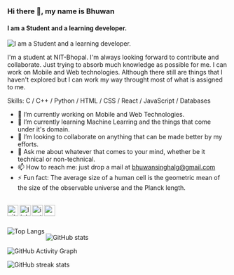 ### Hi there 👋, my name is **Bhuwan**
#### I am a Student and a learning developer.
![I am a Student and a learning developer.](https://cdn.pixabay.com/photo/2018/09/27/09/22/artificial-intelligence-3706562_960_720.jpg)

I'm a student at NIT-Bhopal. I'm always looking forward to contribute and collaborate. Just trying to absorb much knowledge as possible for me. I can work on Mobile and Web technologies. Although there still are things that I haven't explored but I can work my way throught most of what is assigned to me.

Skills: C / C++ / Python / HTML / CSS / React / JavaScript / Databases

- 🔭 I’m currently working on Mobile and Web Technologies. 
- 🌱 I’m currently learning Machine Learring and the things that come under it's domain. 
- 👯 I’m looking to collaborate on anything that can be made better by my efforts. 
- 💬 Ask me about whatever that comes to your mind, whether be it technical or non-technical. 
- 📫 How to reach me: just drop a mail at bhuwansinghalg@gmail.com 
- ⚡ Fun fact: The average size of a human cell is the geometric mean of the size of the observable universe and the Planck length. 
<br/>
<a href="https://github.com/BhuwanSingh">
  <img align="left" alt="github" height="25px" src="https://cdn.jsdelivr.net/npm/simple-icons@v3.0.1/icons/github.svg" />
</a>
<a href="https://www.linkedin.com/in/bhuwan-singh-677b421a/">
  <img align="left" alt="linkdein" height="25px" src="https://cdn.jsdelivr.net/npm/simple-icons@v3.0.1/icons/linkedin.svg" />
</a>
<a href="https://www.instagram.com/i_bhuwan/">
  <img align="left" alt="instagram" height="25px" src="https://cdn.jsdelivr.net/npm/simple-icons@v3.0.1/icons/instagram.svg" />
</a>
<a href="mailto: bhuwansinghalg@gmail.com">
  <img align="left" alt="email" height="25px" src="https://cdn.jsdelivr.net/npm/simple-icons@v3.0.1/icons/gmail.svg" />
</a>

<br/>
<br/>
<br/>
<a href="https://github.com/BhuwanSingh">
  <img align="left" alt="Top Langs" src="https://github-readme-stats.vercel.app/api/top-langs/?layout=compact&username=BhuwanSingh&theme=github_dark" />
</a>

![GitHub stats](https://github-readme-stats.vercel.app/api?username=BhuwanSingh&show_icons=true&layout=compact&theme=github_dark)  

![GitHub Activity Graph](https://activity-graph.herokuapp.com/graph?username=BhuwanSingh)  

![GitHub streak stats](https://github-readme-streak-stats.herokuapp.com?user=BhuwanSingh&theme=dark)  

